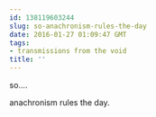 ```yaml
---
id: 138119603244
slug: so-anachronism-rules-the-day
date: 2016-01-27 01:09:47 GMT
tags:
- transmissions from the void
title: ''
---
```

so.... 

anachronism rules the day.